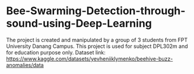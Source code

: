 # Bee-Swarming-Detection-through-sound-using-Deep-Learning
The project is created and manipulated by a group of 3 students from FPT University Danang Campus. This project is used for subject DPL302m and for education purpose only.
Dataset link: https://www.kaggle.com/datasets/yevheniiklymenko/beehive-buzz-anomalies/data

